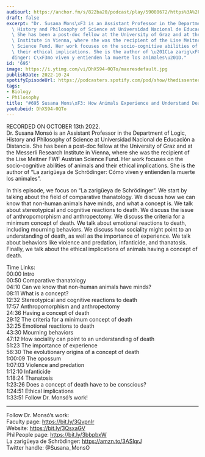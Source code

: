 ```yaml
---
audiourl: https://anchor.fm/s/822ba20/podcast/play/59008672/https%3A%2F%2Fd3ctxlq1ktw2nl.cloudfront.net%2Fstaging%2F2022-9-13%2F5b4e885b-d358-b8f5-d8ae-c2121df5e481.m4a
draft: false
excerpt: "Dr. Susana Mons\xF3 is an Assistant Professor in the Department of Logic,\
  \ History and Philosophy of Science at Universidad Nacional de Educaci\xF3n a Distancia.\
  \ She has been a post-doc fellow at the University of Graz and at the Messerli Research\
  \ Institute in Vienna, where she was the recipient of the Lise Meitner FWF Austrian\
  \ Science Fund. Her work focuses on the socio-cognitive abilities of animals and\
  \ their ethical implications. She is the author of \u201CLa zarig\xFCeya de Schr\xF6\
  dinger: C\xF3mo viven y entienden la muerte los animales\u201D."
id: '695'
image: https://i.ytimg.com/vi/DhXS94-0QTo/maxresdefault.jpg
publishDate: 2022-10-24
spotifyEpisodeUrl: https://podcasters.spotify.com/pod/show/thedissenter/episodes/695-Susana-Mons-How-Animals-Experience-and-Understand-Death-e1p7a70
tags:
- Biology
- Philosophy
title: "#695 Susana Mons\xF3: How Animals Experience and Understand Death"
youtubeid: DhXS94-0QTo
---
```

<div class="timelinks">

RECORDED ON OCTOBER 13th 2022.  
Dr. Susana Monsó is an Assistant Professor in the Department of Logic, History and Philosophy of Science at Universidad Nacional de Educación a Distancia. She has been a post-doc fellow at the University of Graz and at the Messerli Research Institute in Vienna, where she was the recipient of the Lise Meitner FWF Austrian Science Fund. Her work focuses on the socio-cognitive abilities of animals and their ethical implications. She is the author of “La zarigüeya de Schrödinger: Cómo viven y entienden la muerte los animales”.

In this episode, we focus on “La zarigüeya de Schrödinger”. We start by talking about the field of comparative thanatology. We discuss how we can know that non-human animals have minds, and what a concept is. We talk about stereotypical and cognitive reactions to death. We discuss the issue of anthropomorphism and anthropectomy. We discuss the criteria for a minimum concept of death. We talk about emotional reactions to death, including mourning behaviors. We discuss how sociality might point to an understanding of death, as well as the importance of experience. We talk about behaviors like violence and predation, infanticide, and thanatosis. Finally, we talk about the ethical implications of animals having a concept of death.

Time Links:  
<time>00:00</time> Intro  
<time>00:50</time> Comparative thanatology  
<time>04:10</time> Can we know that non-human animals have minds?  
<time>08:11</time> What is a concept?  
<time>12:32</time> Stereotypical and cognitive reactions to death  
<time>17:57</time> Anthropomorphism and anthropectomy  
<time>24:36</time> Having a concept of death  
<time>29:12</time> The criteria for a minimum concept of death  
<time>32:25</time> Emotional reactions to death  
<time>43:30</time> Mourning behaviors  
<time>47:12</time> How sociality can point to an understanding of death  
<time>51:23</time> The importance of experience  
<time>56:30</time> The evolutionary origins of a concept of death  
<time>1:00:09</time> The opossum  
<time>1:07:03</time> Violence and predation  
<time>1:12:10</time> Infanticide  
<time>1:18:24</time> Thanatosis  
<time>1:23:26</time> Does a concept of death have to be conscious?  
<time>1:24:51</time> Ethical implications  
<time>1:33:51</time> Follow Dr. Monsó’s work!

---

Follow Dr. Monsó’s work:  
Faculty page: https://bit.ly/3QvpnIr  
Website: https://bit.ly/3QsxaGV  
PhilPeople page: https://bit.ly/3bbpbxW  
La zarigüeya de Schrödinger: https://amzn.to/3ASlqrJ  
Twitter handle: @Susana_MonsO
</div>

